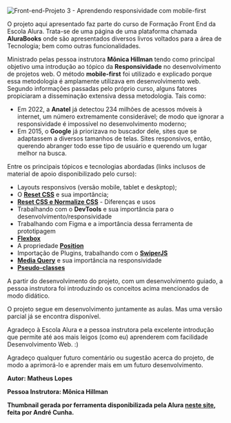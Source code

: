 ![Front-end-Projeto 3 - Aprendendo responsividade com mobile-first](https://github.com/MatheusLopescar/AluraBooks---HTML-e-CSS-responsividade-com-mobile-first/assets/116388307/6d8c7f40-ad43-48f5-b5be-ec874382a0ee)

O projeto aqui apresentado faz parte do curso de Formação Front End da Escola Alura. Trata-se de uma página de uma plataforma chamada **AluraBooks** onde são apresentados diversos livros voltados para a área de Tecnologia; bem como outras funcionalidades.

Ministrado pelas pessoa instrutora **Mônica Hillman** tendo como principal objetivo uma introdução ao tópico da **Responsividade** no desenvolvimento de projetos web. O método **mobile-first** foi utilizado e explicado porque essa metodologia é amplamente utilizava em desenvolvimento web. Segundo informações passadas pelo próprio curso, alguns fatores propiciaram a disseminação extensiva dessa metodologia. Tais como:

* Em 2022, a **Anatel** já detectou 234 milhões de acessos móveis à internet, um número extremamente considerável; de modo que ignorar a responsividade é impossível no desenvolvimento moderno;
* Em 2015, o **Google** já priorizava no buscador dele, sites que se adaptassem a diversos tamanhos de telas. Sites responsivos, então, querendo abranger todo esse tipo de usuário e querendo um lugar melhor na busca. 

Entre os principais tópicos e tecnologias abordadas (links inclusos de material de apoio disponibilizado pelo curso):

* Layouts responsivos (versão mobile, tablet e deskptop);
* O **[Reset CSS](https://www.alura.com.br/artigos/o-que-e-reset-css)** e sua importância;
* **[Reset CSS e Normalize CSS](https://www.alura.com.br/artigos/o-que-e-reset-css)** - Diferenças e usos
*  Trabalhando com o **DevTools** e sua importância para o desenvolvimento/responsividade
*  Trabalhando com Figma e a importância dessa ferramenta de prototipagem
*  **[Flexbox](https://cursos.alura.com.br/extra/alura-mais/css-flexbox-dicas-para-comecar-c301)**
*  A propriedade **[Position](https://www.alura.com.br/artigos/entenda-a-propriedade-position-css)**
*  Importação de Plugins, trabalhando com o **[SwiperJS](https://swiperjs.com/)**
*  **[Media Query](https://www.alura.com.br/artigos/flexibilidade-em-paginas-para-dispositivos-moveis-com-media-queries)** e sua importância na responsividade
*  **[Pseudo-classes](https://developer.mozilla.org/pt-BR/docs/Web/CSS/Pseudo-classes)**

A partir do desenvolvimento do projeto, com um desenvolvimento guiado, a pessoa instrutora foi introduzindo os conceitos acima mencionados de modo didático. 

O projeto segue em desenvolvimento juntamente as aulas. Mas uma versão parcial já se encontra disponível.

Agradeço à Escola Alura e a pessoa instrutora pela excelente introdução que permite até aos mais leigos (como eu) aprenderem com facilidade Desenvolvimento Web. :)

Agradeço qualquer futuro comentário ou sugestão acerca do projeto, de modo a aprimorá-lo e aprender mais em um futuro desenvolvimento.

**Autor: Matheus Lopes**

**Pessoa Instrutora: Mônica Hillman**

**Thumbnail gerada por ferramenta disponibilizada pela Alura [neste site](https://alurathumbnail.vercel.app/), feita por André Cunha.**
